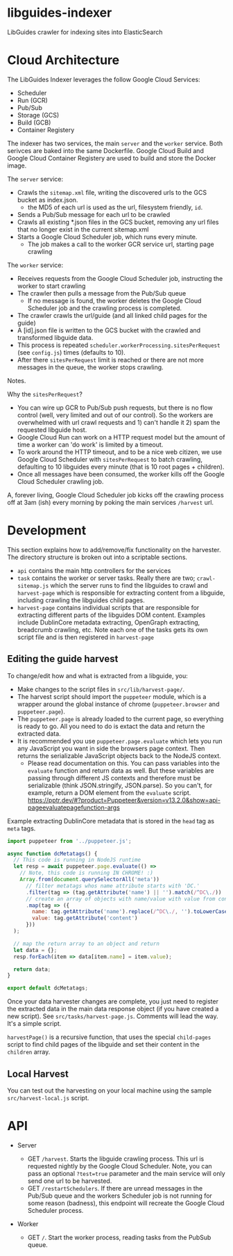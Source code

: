 # libguides-indexer
LibGuides crawler for indexing sites into ElasticSearch

# Cloud Architecture

The LibGuides Indexer leverages the follow Google Cloud Services:
 - Scheduler 
 - Run (GCR)
 - Pub/Sub 
 - Storage (GCS)
 - Build (GCB)
 - Container Registery

The indexer has two services, the main `server` and the `worker` service.  Both serivces are baked into the same Dockerfile.  Google Cloud Build and Google Cloud Container Registery are used to build and store the Docker image.

The `server` service:
 - Crawls the `sitemap.xml` file, writing the discovered urls to the GCS bucket as index.json.  
   - the MD5 of each url is used as the url, filesystem friendly, `id`.
 - Sends a Pub/Sub message for each url to be crawled
 - Crawls all existing *.json files in the GCS bucket, removing any url files that no longer exist in the current sitemap.xml
 - Starts a Google Cloud Scheduler job, which runs every minute.
   - The job makes a call to the worker GCR service url, starting page crawling

The `worker` service:
  - Receives requests from the Google Cloud Scheduler job, instructing the worker to start crawling
  - The crawler then pulls a message from the Pub/Sub queue
    - If no message is found, the worker deletes the Google Cloud Scheduler job and the crawling process is completed.
  - The crawler crawls the url/guide (and all linked child pages for the guide)
  - A [id].json file is written to the GCS bucket with the crawled and transformed libguide data.
  - This process is repeated `scheduler.workerProcessing.sitesPerRequest` (see `config.js`) times (defaults to 10).
  - After there `sitesPerRequest` limit is reached or there are not more messages in the queue, the worker stops crawling.

Notes.
 
Why the `sitesPerRequest`?
 - You can wire up GCR to Pub/Sub push requests, but there is no flow control (well, very limited and out of our control).  So the workers are overwhelmed with url crawl requests and 1) can't handle it 2) spam the requested libguide host.
 - Google Cloud Run can work on a HTTP request model but the amount of time a worker can 'do work' is limited by a timeout.
 - To work around the HTTP timeout, and to be a nice web citizen, we use Google Cloud Scheduler with `sitesPerRequest` to batch crawling, defaulting to 10 libguides every minute (that is 10 root pages + children).
 - Once all messages have been consumed, the worker kills off the Google Cloud Scheduler crawling job.
   
A, forever living, Google Cloud Scheduler job kicks off the crawling process off at 3am (ish) every morning by poking the main services `/harvest` url.

# Development

This section explains how to add/remove/fix functionality on the harvester.  The directory structure is broken out into a scriptable sections.
  - `api` contains the main http controllers for the services
  - `task` contains the worker or server tasks.  Really there are two; `crawl-sitemap.js` which the server runs to find the libguides to crawl and `harvest-page` which is responsible for extracting content from a libguide, including crawling the libguides child pages.
  - `harvest-page` contains individual scripts that are responsible for extracting different parts of the libguides DOM content.  Examples include DublinCore metadata extracting, OpenGraph extracting, breadcrumb crawling, etc.  Note each one of the tasks gets its own script file and is then registered in `harvest-page`


## Editing the guide harvest

To change/edit how and what is extracted from a libguide, you:
 - Make changes to the script files in `src/lib/harvest-page/`.  
 - The harvest script should import the `puppeteer` module, which is a wrapper around the global instance of chrome (`puppeteer.browser` and `puppeteer.page`).  
 - The `puppeteer.page` is already loaded to the current page, so everything is ready to go.  All you need to do is extact the data and return the extracted data.
 - It is recommended you use `puppeteer.page.evaluate` which lets you run any JavaScript you want in side the browsers page context.  Then returns the serializable JavaScript objects back to the NodeJS context.
   - Please read documentation on this.  You can pass variables into the `evaluate` function and return data as well.  But these variables are passing through different JS contexts and therefore must be serializable (think JSON.stringify, JSON.parse).  So you can't, for example, return a DOM element from the `evaluate` script. https://pptr.dev/#?product=Puppeteer&version=v13.2.0&show=api-pageevaluatepagefunction-args

Example extracting DublinCore metadata that is stored in the `head` tag as `meta` tags.
```js
import puppeteer from '../puppeteer.js';

async function dcMetatags() {
  // This code is running in NodeJS runtime
  let resp = await puppeteer.page.evaluate(() => 
    // Note, this code is running IN CHROME! :)
    Array.from(document.querySelectorAll('meta'))
      // filter metatags whos name attribute starts with 'DC.'
      .filter(tag => (tag.getAttribute('name') || '').match(/^DC\./))
      // create an array of objects with name/value with value from content attribute
      .map(tag => ({
        name: tag.getAttribute('name').replace(/^DC\./, '').toLowerCase(),
        value: tag.getAttribute('content')  
      }))
  );

  // map the return array to an object and return
  let data = {};
  resp.forEach(item => data[item.name] = item.value);

  return data;
}

export default dcMetatags;
```

Once your data harvester changes are complete, you just need to register the extracted data in the main data response object (if you have created a new script).  See `src/tasks/harvest-page.js`.  Comments will lead the way.  It's a simple script.  

`harvestPage()` is a recursive function, that uses the special `child-pages` script to find child pages of the libguide and set their content in the `children` array.

## Local Harvest

You can test out the harvesting on your local machine using the sample `src/harvest-local.js` script.

# API

 - Server
   - GET `/harvest`.  Starts the libguide crawling process. This url is requested nightly by the Google Cloud Scheduler.  Note, you can pass an optional `?test=true` parameter and the main service will only send one url to be harvested.
   - GET `/restartSchedulers`.  If there are unread messages in the Pub/Sub queue and the workers Scheduler job is not running for some reason (badness), this endpoint will recreate the Google Cloud Scheduler process.

 - Worker
   - GET `/`.  Start the worker process, reading tasks from the PubSub queue.
